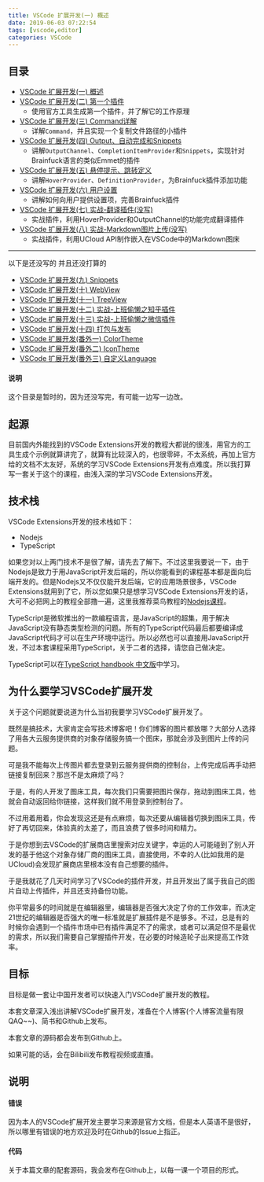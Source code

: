 ```yaml
---
title: VSCode 扩展开发(一) 概述
date: 2019-06-03 07:22:54
tags: [vscode,editor]
categories: VSCode
---
```

## 目录
* [VSCode 扩展开发(一) 概述](#)
* [VSCode 扩展开发(二) 第一个插件](/post/vscode-ext2)   
    - 使用官方工具生成第一个插件，并了解它的工作原理
* [VSCode 扩展开发(三) Command详解](/post/vscode-ext3)   
    - 详解`Command`，并且实现一个复制文件路径的小插件
* [VSCode 扩展开发(四) Output、自动完成和Snippets](/post/vscode-ext4)   
    - 讲解`OutputChannel`、`CompletionItemProvider`和`Snippets`，实现针对Brainfuck语言的类似Emmet的插件
* [VSCode 扩展开发(五) 悬停提示、跳转定义](/post/vscode-ext5)  
    - 讲解`HoverProvider`、`DefinitionProvider`，为Brainfuck插件添加功能
* [VSCode 扩展开发(六) 用户设置](/post/vscode-ext6)  
    - 讲解如何向用户提供设置项，完善Brainfuck插件
* [VSCode 扩展开发(七) 实战-翻译插件(没写)](/post/vscode-ext7)  
    - 实战插件，利用HoverProvider和OutputChannel的功能完成翻译插件
* [VSCode 扩展开发(八) 实战-Markdown图片上传(没写)](/post/vscode-ext8)  
    - 实战插件，利用UCloud API制作嵌入在VSCode中的Markdown图床

---

以下是还没写的 并且还没打算的
* [VSCode 扩展开发(九) Snippets](/post/vscode-ext9)
* [VSCode 扩展开发(十) WebView](/post/vscode-ext10)
* [VSCode 扩展开发(十一) TreeView](/post/vscode-ext11)
* [VSCode 扩展开发(十二) 实战-上班偷懒之知乎插件](/post/vscode-ext12)
* [VSCode 扩展开发(十三) 实战-上班偷懒之微信插件](/post/vscode-ext13)
* [VSCode 扩展开发(十四) 打包与发布](/post/vscode-ext14)
* [VSCode 扩展开发(番外一) ColorTheme](/post/vscode-ext15)
* [VSCode 扩展开发(番外二) IconTheme](/post/vscode-ext16)
* [VSCode 扩展开发(番外三) 自定义Language](/post/vscode-ext17)
#### 说明
这个目录是暂时的，因为还没写完，有可能一边写一边改。


## 起源
目前国内外能找到的VSCode Extensions开发的教程大都说的很浅，用官方的工具生成个示例就算讲完了，就算有比较深入的，也很零碎，不太系统，再加上官方给的文档不太友好，系统的学习VSCode Extensions开发有点难度。所以我打算写一套关于这个的课程，由浅入深的学习VSCode Extensions开发。
## 技术栈
VSCode Extensions开发的技术栈如下：
* Nodejs
* TypeScript

如果您对以上两门技术不是很了解，请先去了解下。不过这里我要说一下，由于Nodejs是致力于用JavaScript开发后端的，所以你能看到的课程基本都是面向后端开发的。但是Nodejs又不仅仅能开发后端，它的应用场景很多，VSCode Extensions就用到了它，所以您如果只是想学习VSCode Extensions开发的话，大可不必把网上的教程全部撸一遍，这里我推荐菜鸟教程的[Nodejs课程](https://www.runoob.com/nodejs/nodejs-tutorial.html)。

TypeScript是微软推出的一款编程语言，是JavaScript的超集，用于解决JavaScript没有静态类型检测的问题。所有的TypeScript代码最后都要编译成JavaScript代码才可以在生产环境中运行。所以必然也可以直接用JavaScript开发，不过本套课程采用TypeScript，关于二者的选择，请您自己做决定。

TypeScript可以在[TypeScript handbook 中文版](https://zhongsp.gitbooks.io/typescript-handbook/content/doc/handbook/)中学习。
## 为什么要学习VSCode扩展开发
关于这个问题就要说道为什么当初我要学习VSCode扩展开发了。

既然是搞技术，大家肯定会写技术博客吧！你们博客的图片都放哪？大部分人选择了用各大云服务提供商的对象存储服务搞一个图床，那就会涉及到图片上传的问题。

可是我不能每次上传图片都去登录到云服务提供商的控制台，上传完成后再手动把链接复制回来？那岂不是太麻烦了吗？

于是，有的人开发了图床工具，每次我们只需要把图片保存，拖动到图床工具，他就会自动返回给你链接，这样我们就不用登录到控制台了。

不过用着用着，你会发现这还是有点麻烦，每次还要从编辑器切换到图床工具，传好了再切回来，体验真的太差了，而且浪费了很多时间和精力。

于是你想到去VSCode的扩展商店里搜索对应关键字，幸运的人可能碰到了别人开发的基于他这个对象存储厂商的图床工具，直接使用，不幸的人\(比如我用的是UCloud\)会发现扩展商店里根本没有自己想要的插件。

于是我就花了几天时间学习了VSCode的插件开发，并且开发出了属于我自己的图片自动上传插件，并且还支持备份功能。

你平常最多的时间就是在编辑器里，编辑器是否强大决定了你的工作效率，而决定21世纪的编辑器是否强大的唯一标准就是扩展插件是不是够多。不过，总是有的时候你会遇到一个插件市场中已有插件满足不了的需求，或者可以满足但不是最优的需求，所以我们需要自己掌握插件开发，在必要的时候造轮子出来提高工作效率。

## 目标
目标是做一套让中国开发者可以快速入门VSCode扩展开发的教程。

本套文章深入浅出讲解VSCode扩展开发，准备在个人博客\(个人博客流量有限QAQ~~\)、简书和Github上发布。

本套文章的源码都会发布到Github上。

如果可能的话，会在Bilibili发布教程视频或直播。

## 说明
#### 错误
因为本人的VSCode扩展开发主要学习来源是官方文档，但是本人英语不是很好，所以哪里有错误的地方欢迎及时在Github的Issue上指正。

#### 代码
关于本篇文章的配套源码，我会发布在Github上，以每一课一个项目的形式。